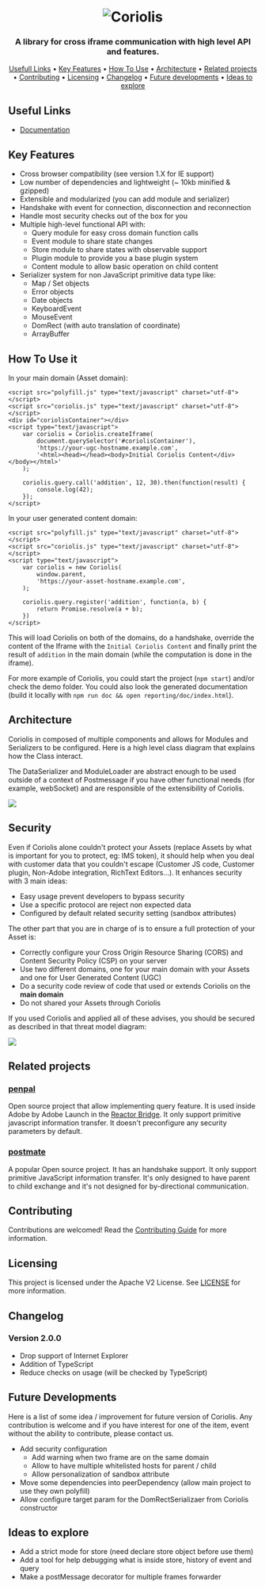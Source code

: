<h1 align="center">
  <img src="docs/coriolis-white-logo.png" alt="Coriolis" />
</h1>


<h3 align="center">A library for cross iframe communication with high level API and features.</h3>

<p align="center">
  <a href="#usefull-links">Usefull Links</a> •
  <a href="#key-features">Key Features</a> •
  <a href="#how-to-use">How To Use</a> •
  <a href="#architecture">Architecture</a> •
  <a href="#related-projects">Related projects</a> •
  <a href="#contributing">Contributing</a> •
	<a href="#licensing">Licensing</a> •
	<a href="#changelog">Changelog</a> •
  <a href="#future-developments">Future developments</a> •
  <a href="#ideas-to-explore">Ideas to explore</a>
</p>


## Useful Links

* [Documentation](https://github.com/pages/adobe/coriolis/index.html)

## Key Features

* Cross browser compatibility (see version 1.X for IE support)
* Low number of dependencies and lightweight (~ 10kb minified & gzipped)
* Extensible and modularized (you can add module and serializer)
* Handshake with event for connection, disconnection and reconnection
* Handle most security checks out of the box for you
* Multiple high-level functional API with:
	* Query module for easy cross domain function calls
	* Event module to share state changes
	* Store module to share states with observable support
	* Plugin module to provide you a base plugin system
	* Content module to allow basic operation on child content
* Serializer system for non JavaScript primitive data type like:
	* Map / Set objects
	* Error objects
	* Date objects
	* KeyboardEvent
	* MouseEvent
	* DomRect (with auto translation of coordinate)
	* ArrayBuffer

## How To Use it

In your main domain (Asset domain):

```
<script src="polyfill.js" type="text/javascript" charset="utf-8"></script>
<script src="coriolis.js" type="text/javascript" charset="utf-8"></script>
<div id="coriolisContainer"></div>
<script type="text/javascript">
	var coriolis = Coriolis.createIframe(
		document.querySelector('#coriolisContainer'),
		'https://your-ugc-hostname.example.com',
		'<html><head></head><body>Initial Coriolis Content</div></body></html>'
	);

	coriolis.query.call('addition', 12, 30).then(function(result) {
		console.log(42);
	});
</script>
```

In your user generated content domain:

```
<script src="polyfill.js" type="text/javascript" charset="utf-8"></script>
<script src="coriolis.js" type="text/javascript" charset="utf-8"></script>
<script type="text/javascript">
	var coriolis = new Coriolis(
		window.parent,
		'https://your-asset-hostname.example.com',
	);

	coriolis.query.register('addition', function(a, b) {
		return Promise.resolve(a + b);
	})
</script>
```

This will load Coriolis on both of the domains, do a handshake, override the content of the Iframe with the `Initial Coriolis Content` and finally print the result of `addition` in the main domain (while the computation is done in the iframe).

For more example of Coriolis, you could start the project (`npm start`) and/or check the demo folder. You could also look the generated documentation (build it locally with `npm run doc && open reporting/doc/index.html`).

## Architecture

Coriolis in composed of multiple components and allows for Modules and Serializers to be configured. Here is a high level class diagram that explains how the Class interact.

The DataSerializer and ModuleLoader are abstract enough to be used outside of a context of Postmessage if you have other functional needs (for example, webSocket) and are responsible of the extensibility of Coriolis.

<img src="docs/Coriolis - Class diagram - High level.svg"/>

## Security

Even if Coriolis alone couldn't protect your Assets (replace Assets by what is important for you to protect, eg: IMS token), it should help when you deal with customer data that you couldn't escape (Customer JS code, Customer plugin, Non-Adobe integration, RichText Editors...). It enhances security with 3 main ideas:

* Easy usage prevent developers to bypass security
* Use a specific protocol are reject non expected data
* Configured by default related security setting (sandbox attributes)

The other part that you are in charge of is to ensure a full protection of your Asset is:

* Correctly configure your Cross Origin Resource Sharing (CORS) and Content Security Policy (CSP) on your server
* Use two different domains, one for your main domain with your Assets and one for User Generated Content (UGC)
* Do a security code review of code that used or extends Coriolis on the **main domain**
* Do not shared your Assets through Coriolis

If you used Coriolis and applied all of these advises, you should be secured as described in that threat model diagram:

<img src="docs/Coriolis - Threat model.png"/>

## Related projects

### [penpal](https://github.com/Aaronius/penpal#readme)

Open source project that allow implementing query feature. It is used inside Adobe by Adobe Launch in the [Reactor Bridge](https://github.com/adobe/reactor-bridge). It only support primitive javascript information transfer. It doesn't preconfigure any security parameters by default.

### [postmate](https://github.com/dollarshaveclub/postmate)

A popular Open source project. It has an handshake support. It only support primitive JavaScript information transfer. It's only designed to have parent to child exchange and it's not designed for by-directional communication.

## Contributing

Contributions are welcomed! Read the [Contributing Guide](./.github/CONTRIBUTING.md) for more information.

## Licensing

This project is licensed under the Apache V2 License. See [LICENSE](LICENSE) for more information.

## Changelog

### Version 2.0.0

* Drop support of Internet Explorer
* Addition of TypeScript
* Reduce checks on usage (will be checked by TypeScript)

## Future Developments

Here is a list of some idea / improvement for future version of Coriolis. Any contribution is welcome and if you have interest for one of the item, event without the ability to contribute, please contact us.

* Add security configuration
	* Add warning when two frame are on the same domain
	* Allow to have multiple whitelisted hosts for parent / child
	* Allow personalization of sandbox attribute
* Move some dependencies into peerDependency (allow main project to use they own polyfill)
* Allow configure target param for the DomRectSerializaer from Coriolis constructor

## Ideas to explore

* Add a strict mode for store (need declare store object before use them)
* Add a tool for help debugging what is inside store, history of event and query
* Make a postMessage decorator for multiple frames forwarder

